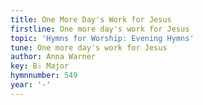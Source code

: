 ```yaml
---
title: One More Day's Work for Jesus
firstline: One more day's work for Jesus
topic: 'Hymns for Worship: Evening Hymns'
tune: One more day's work for Jesus
author: Anna Warner
key: B♭ Major
hymnnumber: 549
year: '-'
---
```

